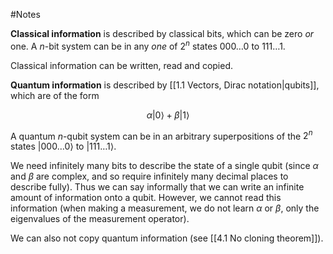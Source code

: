 #Notes 

**Classical information** is described by classical bits, which can be zero _or_ one. A $n$-bit system can be in any _one_ of $2^n$ states $000\dots0$ to $111\dots 1$.

Classical information can be written, read and copied.

**Quantum information** is described by [[1.1 Vectors, Dirac notation|qubits]], which are of the form

$$ \alpha|0\rangle+\beta|1\rangle $$

A quantum $n$-qubit system can be in an arbitrary superpositions of the $2^n$ states $|000\dots0\rangle$ to $|111\dots1\rangle$.

We need infinitely many bits to describe the state of a single qubit (since $\alpha$ and $\beta$ are complex, and so require infinitely many decimal places to describe fully). Thus we can say informally that we can write an infinite amount of information onto a qubit. However, we cannot read this information (when making a measurement, we do not learn $\alpha$ or $\beta$, only the eigenvalues of the measurement operator).

We can also not copy quantum information (see [[4.1 No cloning theorem]]).
